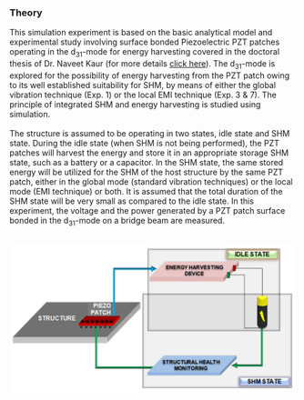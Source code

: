 ### Theory

This simulation experiment is based on the basic analytical model and experimental study involving surface
bonded Piezoelectric PZT patches operating in the d<sub>31</sub>-mode for energy harvesting covered in the doctoral thesis of Dr.
Naveet Kaur (for more details <a href="images/naveet.pdf" target="_blank">click here</a>). The d<sub>31</sub>-mode is explored for the possibility of energy harvesting from the PZT patch owing to its well established suitability for SHM, by
means of either the global vibration technique (Exp. 1) or the local EMI technique (Exp. 3 & 7). The principle of integrated SHM and
energy harvesting is studied using simulation.<br><br>
The structure is assumed to be operating in two states, idle state and SHM state. During the idle state (when
SHM is not being performed), the PZT patches will harvest the energy and store it in an appropriate storage
SHM state, such as a battery or a capacitor. In the SHM state, the same stored energy will be utilized for the
SHM of the host structure by the same PZT patch, either in the global mode (standard vibration techniques)
or the local mode (EMI technique) or both. It is assumed that the total duration of the SHM state will be
very small as compared to the idle state. In this experiment, the voltage and the power generated by a PZT
patch surface bonded in the d<sub>31</sub>-mode on a bridge beam are measured.<br><br> 

 
<img src="images/t1.png"/><br>
<br><br>
